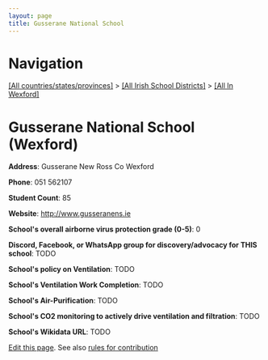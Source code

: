 ```yaml
---
layout: page
title: Gusserane National School
---
```

# Navigation

[[All countries/states/provinces]](../../..) > [[All Irish School Districts]](../..) > [[All In Wexford]](..)

# Gusserane National School (Wexford)

**Address**: Gusserane New Ross Co Wexford

**Phone**: 051 562107

**Student Count**: 85

**Website**: <http://www.gusseranens.ie>

**School's overall airborne virus protection grade (0-5)**: 0

**Discord, Facebook, or WhatsApp group for discovery/advocacy for THIS school**: TODO

**School's policy on Ventilation**: TODO

**School's Ventilation Work Completion**: TODO

**School's Air-Purification**: TODO

**School's CO2 monitoring to actively drive ventilation and filtration**: TODO

**School's Wikidata URL**: TODO


[Edit this page](https://github.com/ventilate-schools/Ireland/edit/main/./Wexford/Gusserane_National_School.md). See also [rules for contribution](../../../contribution-rules/)